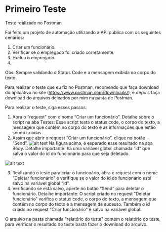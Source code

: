 # Primeiro Teste

Teste realizado no Postman

Foi feito um projeto de automação utilizando a API pública com os seguintes cenários:

1.	Criar um funcionário.
2.	Verificar se o empregado foi criado corretamente.
3.	Exclua o empregado.
4.	
Obs: Sempre validando o Status Code e a mensagem exibida no corpo do texto.

Para realizar o teste que eu fiz no Postman, recomendo que faça download do aplicativo no site (https://www.postman.com/downloads/), e depois faça download do arquivos deixados por mim na pasta de Postman.

Para realizar o teste, siga esses passos:

1.	Abra o “request” com o nome “Criar um funcionário”.
Detalhe sobre o script na aba Testes: Esse script testa o status code, o corpo do texto, a mensagem que contém no corpo do texto e as informações que estão sendo criadas.
2.	Assim que abrir o request “Criar um funcionário”, clique no botão “Send”. 
![alt text](https://media.discordapp.net/attachments/902270296155906159/918594211232759888/unknown.png)
Na figura acima, é esperado esse resultado na aba Body.
Detalhe importante: há uma variável global chamada “id” que salva o valor do id do funcionário para que seja deletado.

![alt text](https://media.discordapp.net/attachments/902270296155906159/918594737248825344/unknown.png)

3.	Realizando o teste para criar o funcionário, abra o request com o nome “Deletar funcionário” e verifique se o valor do id do funcionário está salvo na variável global “id”.
4.	Verificando se está salvo, aperte no botão “Send” para deletar o funcionário.
Detalhe importante: O script criado no request “Deletar funcionário” verifica o status code, o corpo do texto, a mensagem que contém no corpo do texto e a mensagem de sucesso. Também o id criado no request “Criar funcionário” é salvo na variável global.

O arquivo na pasta chamada "relatório do teste" contém o relatório do teste, para verificar o resultado do teste basta fazer o download do arquivo.




